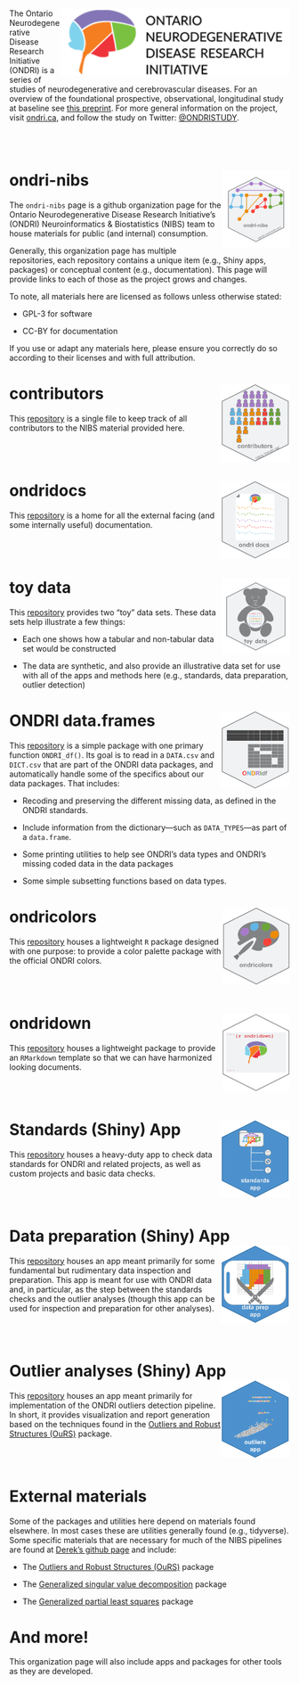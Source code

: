 
# <img src='etc/ONDRIlogo.png' align="right" height="120"/>

The Ontario Neurodegenerative Disease Research Initiative (ONDRI) is a
series of studies of neurodegenerative and cerebrovascular diseases. For
an overview of the foundational prospective, observational, longitudinal
study at baseline see [this
preprint](https://www.medrxiv.org/content/10.1101/2020.07.30.20165456v1.full).
For more general information on the project, visit
[ondri.ca](https://ondri.ca/), and follow the study on Twitter:
[@ONDRISTUDY](https://twitter.com/ONDRISTUDY/).

<br><br>

# ondri-nibs <img src='etc/ondrinibs_hex.png' align="right" height="139"/>

The `ondri-nibs` page is a github organization page for the Ontario
Neurodegenerative Disease Research Initiative’s (ONDRI) Neuroinformatics
& Biostatistics (NIBS) team to house materials for public (and internal)
consumption.

Generally, this organization page has multiple repositories, each
repository contains a unique item (e.g., Shiny apps, packages) or
conceptual content (e.g., documentation). This page will provide links
to each of those as the project grows and changes.

To note, all materials here are licensed as follows unless otherwise
stated:

-   GPL-3 for software

-   CC-BY for documentation

If you use or adapt any materials here, please ensure you correctly do
so according to their licenses and with full attribution.

# contributors <img src='etc/contributors_hex.png' align="right" height="139"/>

This [repository](https://github.com/ondri-nibs/contributors) is a
single file to keep track of all contributors to the NIBS material
provided here.

<br><br>

# ondridocs <img src='etc/ondridocs.png' align="right" height="139"/>

This [repository](https://github.com/ondri-nibs/documentation) is a home
for all the external facing (and some internally useful) documentation.

<br><br>

# toy data <img src='etc/toy_data_hex.png' align="right" height="139"/>

This [repository](https://github.com/ondri-nibs/toy_data) provides two
“toy” data sets. These data sets help illustrate a few things:

-   Each one shows how a tabular and non-tabular data set would be
    constructed

-   The data are synthetic, and also provide an illustrative data set
    for use with all of the apps and methods here (e.g., standards, data
    preparation, outlier detection)

# ONDRI data.frames <img src='etc/ONDRIdf.png' align="right" height="139"/>

This [repository](https://github.com/ondri-nibs/ONDRIdf) is a simple
package with one primary function `ONDRI_df()`. Its goal is to read in a
`DATA.csv` and `DICT.csv` that are part of the ONDRI data packages, and
automatically handle some of the specifics about our data packages. That
includes:

-   Recoding and preserving the different missing data, as defined in
    the ONDRI standards.

-   Include information from the dictionary—such as `DATA_TYPES`—as part
    of a `data.frame`.

-   Some printing utilities to help see ONDRI’s data types and ONDRI’s
    missing coded data in the data packages

-   Some simple subsetting functions based on data types.

# ondricolors <img src='etc/ondricolors.png' align="right" height="139"/>

This [repository](https://github.com/ondri-nibs/ondricolors) houses a
lightweight `R` package designed with one purpose: to provide a color
palette package with the official ONDRI colors.

<br><br>

# ondridown <img src='etc/ondridown_hex.png' align="right" height="139"/>

This [repository](https://github.com/ondri-nibs/ondridown) houses a
lightweight package to provide an `RMarkdown` template so that we can
have harmonized looking documents.

<br><br>

# Standards (Shiny) App <img src='etc/standards_app_hex.png' align="right" height="139"/>

This [repository](https://github.com/ondri-nibs/standards_app) houses a
heavy-duty app to check data standards for ONDRI and related projects,
as well as custom projects and basic data checks.

<br><br>

# Data preparation (Shiny) App <img src='etc/dataprep_app_logo.png' align="right" height="139"/>

This [repository](https://github.com/ondri-nibs/dataprep_app) houses an
app meant primarily for some fundamental but rudimentary data inspection
and preparation. This app is meant for use with ONDRI data and, in
particular, as the step between the standards checks and the outlier
analyses (though this app can be used for inspection and preparation for
other analyses).

<br><br>

# Outlier analyses (Shiny) App <img src='etc/outliers_app_logo.png' align="right" height="139"/>

This [repository](https://github.com/ondri-nibs/outliers_app) houses an
app meant primarily for implementation of the ONDRI outliers detection
pipeline. In short, it provides visualization and report generation
based on the techniques found in the [Outliers and Robust Structures
(OuRS)](https://github.com/derekbeaton/OuRS) package.

<br><br>

# External materials

Some of the packages and utilities here depend on materials found
elsewhere. In most cases these are utilities generally found (e.g.,
tidyverse). Some specific materials that are necessary for much of the
NIBS pipelines are found at [Derek’s github
page](https://github.com/derekbeaton/) and include:

-   The [Outliers and Robust Structures
    (OuRS)](https://github.com/derekbeaton/OuRS) package

-   The [Generalized singular value
    decomposition](https://github.com/derekbeaton/GSVD) package

-   The [Generalized partial least
    squares](https://github.com/derekbeaton/GPLS) package

# And more!

This organization page will also include apps and packages for other
tools as they are developed.
